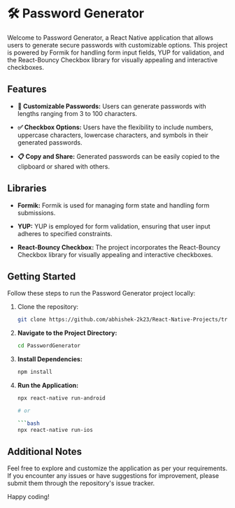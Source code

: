 # 🛠 Password Generator

Welcome to Password Generator, a React Native application that allows users to generate secure passwords with customizable options. This project is powered by Formik for handling form input fields, YUP for validation, and the React-Bouncy Checkbox library for visually appealing and interactive checkboxes.

## Features
- **🔢 Customizable Passwords:** Users can generate passwords with lengths ranging from 3 to 100 characters.

- **✅ Checkbox Options:** Users have the flexibility to include numbers, uppercase characters, lowercase characters, and symbols in their generated passwords.

- **📋 Copy and Share:** Generated passwords can be easily copied to the clipboard or shared with others.

## Libraries

- **Formik:** Formik is used for managing form state and handling form submissions.

- **YUP:** YUP is employed for form validation, ensuring that user input adheres to specified constraints.

- **React-Bouncy Checkbox:** The project incorporates the React-Bouncy Checkbox library for visually appealing and interactive checkboxes.

## Getting Started

Follow these steps to run the Password Generator project locally:

1. Clone the repository:

   ```bash
   git clone https://github.com/abhishek-2k23/React-Native-Projects/tree/main/PasswordGenerator

2. **Navigate to the Project Directory:**

   ```bash
   cd PasswordGenerator

3. **Install Dependencies:**

   ```bash
   npm install

4. **Run the Application:**
      ```bash
      npx react-native run-android

   # or 

      ```bash
      npx react-native run-ios

## Additional Notes

Feel free to explore and customize the application as per your requirements. If you encounter any issues or have suggestions for improvement, please submit them through the repository's issue tracker.

Happy coding!
